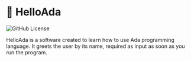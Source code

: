 # 👋 HelloAda
![GitHub License](https://img.shields.io/github/license/LoRy24/HelloAda?style=for-the-badge)

HelloAda is a software created to learn how to use Ada programming language. It greets the user by its name, required as input as soon as you run the program.
